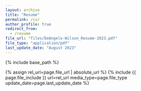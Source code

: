 ```yaml
---
layout: archive
title: "Resume"
permalink: /cv/
author_profile: true
redirect_from:
  - /resume
file_url: "files/DeAngelo-Wilson_Resume-2023.pdf"
file_type: "application/pdf"
last_update_date: "August 2023"
---
```


{% include base_path %}




{% assign rel_url=page.file_url | absolute_url %}
{% include {{ page.file_include }} url=rel_url media_type=page.file_type update_date=page.last_update_date %}
